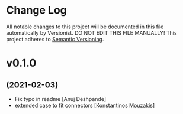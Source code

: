 # Change Log

All notable changes to this project will be documented in this file
automatically by Versionist. DO NOT EDIT THIS FILE MANUALLY!
This project adheres to [Semantic Versioning](http://semver.org/).

# v0.1.0
## (2021-02-03)

* Fix typo in readme [Anuj Deshpande]
* extended case to fit connectors [Konstantinos Mouzakis]
